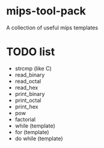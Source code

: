 # mips-tool-pack
A collection of useful mips templates

# TODO list
- strcmp (like C)
- read_binary
- read_octal
- read_hex
- print_binary
- print_octal
- print_hex
- pow
- factorial
- while (template)
- for (template)
- do while (template)
